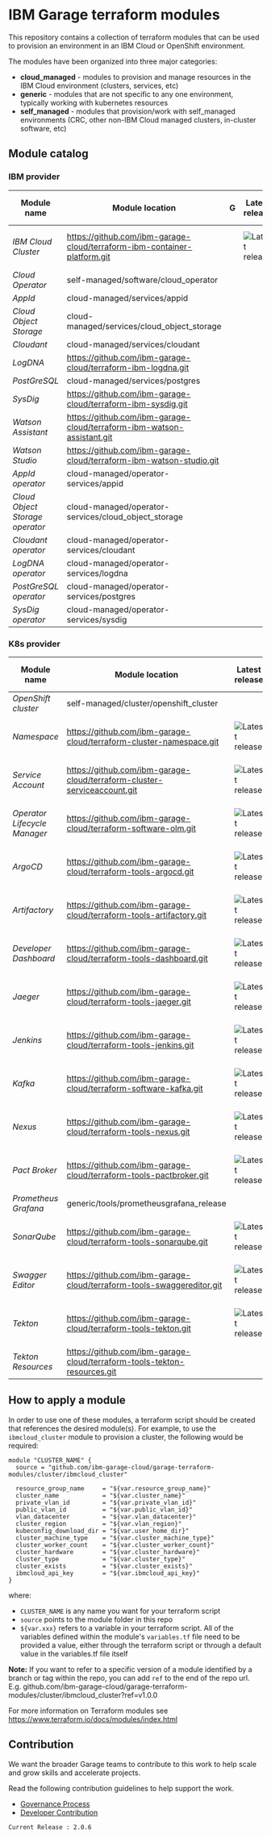 # IBM Garage terraform modules

This repository contains a collection of terraform modules that
can be used to provision an environment in an IBM Cloud or OpenShift
environment.

The modules have been organized into three major categories:
- **cloud_managed** - modules to provision and manage resources in the IBM Cloud environment (clusters, services, etc)
- **generic** - modules that are not specific to any one environment, typically working with kubernetes resources
- **self_managed** - modules that provision/work with self_managed environments (CRC, other non-IBM Cloud managed clusters, in-cluster software, etc)

## Module catalog

### IBM provider

| **Module name**                 | **Module location**                                                      | **G** | **Latest release** | **Last build status** |
|---------------------------------|--------------------------------------------------------------------------|-------|--------------------|-----------------------|
| *IBM Cloud Cluster*             | https://github.com/ibm-garage-cloud/terraform-ibm-container-platform.git |       | ![Latest release](https://img.shields.io/github/v/release/ibm-garage-cloud/terraform-ibm-container-platform?sort=semver) | ![Verify and release module](https://github.com/ibm-garage-cloud/terraform-ibm-container-platform/workflows/Verify%20and%20release%20module/badge.svg) |
| *Cloud Operator*                | self-managed/software/cloud_operator                                     |       | | |
| *AppId*                         | cloud-managed/services/appid                                             |       | | |
| *Cloud Object Storage*          | cloud-managed/services/cloud_object_storage                              |       | | |
| *Cloudant*                      | cloud-managed/services/cloudant                                          |       | | |
| *LogDNA*                        | https://github.com/ibm-garage-cloud/terraform-ibm-logdna.git             |       | | |
| *PostGreSQL*                    | cloud-managed/services/postgres                                          |       | | |
| *SysDig*                        | https://github.com/ibm-garage-cloud/terraform-ibm-sysdig.git             |       | | |
| *Watson Assistant*              | https://github.com/ibm-garage-cloud/terraform-ibm-watson-assistant.git   |       | | |
| *Watson Studio*                 | https://github.com/ibm-garage-cloud/terraform-ibm-watson-studio.git      |       | | |
| *AppId operator*                | cloud-managed/operator-services/appid                                    |       | | |
| *Cloud Object Storage operator* | cloud-managed/operator-services/cloud_object_storage                     |       | | |
| *Cloudant operator*             | cloud-managed/operator-services/cloudant                                 |       | | |
| *LogDNA operator*               | cloud-managed/operator-services/logdna                                   |       | | |
| *PostGreSQL operator*           | cloud-managed/operator-services/postgres                                 |       | | |
| *SysDig operator*               | cloud-managed/operator-services/sysdig                                   |       | | |

### K8s provider

| **Module name**                 | **Module location** | **Latest release** | **Last build status** |
|---------------------------------|---------------------|--|--|
| *OpenShift cluster* | self-managed/cluster/openshift_cluster | | |
| *Namespace* | https://github.com/ibm-garage-cloud/terraform-cluster-namespace.git | ![Latest release](https://img.shields.io/github/v/release/ibm-garage-cloud/terraform-cluster-namespace?sort=semver) | ![Verify and release module](https://github.com/ibm-garage-cloud/terraform-cluster-namespace/workflows/Verify%20and%20release%20module/badge.svg) |
| *Service Account* | https://github.com/ibm-garage-cloud/terraform-cluster-serviceaccount.git | ![Latest release](https://img.shields.io/github/v/release/ibm-garage-cloud/terraform-cluster-serviceaccount?sort=semver) | ![Verify and release module](https://github.com/ibm-garage-cloud/terraform-cluster-serviceaccount/workflows/Verify%20and%20release%20module/badge.svg) |
| *Operator Lifecycle Manager* | https://github.com/ibm-garage-cloud/terraform-software-olm.git | ![Latest release](https://img.shields.io/github/v/release/ibm-garage-cloud/terraform-software-olm?sort=semver) | ![Verify and release module](https://github.com/ibm-garage-cloud/terraform-software-olm/workflows/Verify%20and%20release%20module/badge.svg) |
| *ArgoCD* | https://github.com/ibm-garage-cloud/terraform-tools-argocd.git | ![Latest release](https://img.shields.io/github/v/release/ibm-garage-cloud/terraform-tools-argocd?sort=semver) | ![Verify and release module](https://github.com/ibm-garage-cloud/terraform-tools-argocd/workflows/Verify%20and%20release%20module/badge.svg) | 
| *Artifactory* | https://github.com/ibm-garage-cloud/terraform-tools-artifactory.git | ![Latest release](https://img.shields.io/github/v/release/ibm-garage-cloud/terraform-tools-artifactory?sort=semver) | ![Verify and release module](https://github.com/ibm-garage-cloud/terraform-tools-artifactory/workflows/Verify%20and%20release%20module/badge.svg) |
| *Developer Dashboard* | https://github.com/ibm-garage-cloud/terraform-tools-dashboard.git | ![Latest release](https://img.shields.io/github/v/release/ibm-garage-cloud/terraform-tools-dashboard?sort=semver) | ![Verify and release module](https://github.com/ibm-garage-cloud/terraform-tools-dashboard/workflows/Verify%20and%20release%20module/badge.svg) |
| *Jaeger* | https://github.com/ibm-garage-cloud/terraform-tools-jaeger.git | ![Latest release](https://img.shields.io/github/v/release/ibm-garage-cloud/terraform-tools-jaeger?sort=semver) | ![Verify and release module](https://github.com/ibm-garage-cloud/terraform-tools-jaeger/workflows/Verify%20and%20release%20module/badge.svg) | 
| *Jenkins* | https://github.com/ibm-garage-cloud/terraform-tools-jenkins.git | ![Latest release](https://img.shields.io/github/v/release/ibm-garage-cloud/terraform-tools-jenkins?sort=semver) | ![Verify and release module](https://github.com/ibm-garage-cloud/terraform-tools-jenkins/workflows/Verify%20and%20release%20module/badge.svg) |
| *Kafka* | https://github.com/ibm-garage-cloud/terraform-software-kafka.git | ![Latest release](https://img.shields.io/github/v/release/ibm-garage-cloud/terraform-software-kafka?sort=semver) | ![Verify and release module](https://github.com/ibm-garage-cloud/terraform-software-kafka/workflows/Verify%20and%20release%20module/badge.svg) |
| *Nexus* | https://github.com/ibm-garage-cloud/terraform-tools-nexus.git | ![Latest release](https://img.shields.io/github/v/release/ibm-garage-cloud/terraform-tools-nexus?sort=semver) | ![Verify and release module](https://github.com/ibm-garage-cloud/terraform-tools-nexus/workflows/Verify%20and%20release%20module/badge.svg) |
| *Pact Broker* | https://github.com/ibm-garage-cloud/terraform-tools-pactbroker.git | ![Latest release](https://img.shields.io/github/v/release/ibm-garage-cloud/terraform-tools-pactbroker?sort=semver) | ![Verify and release module](https://github.com/ibm-garage-cloud/terraform-tools-pactbroker/workflows/Verify%20and%20release%20module/badge.svg) |
| *Prometheus Grafana* | generic/tools/prometheusgrafana_release | | |
| *SonarQube* | https://github.com/ibm-garage-cloud/terraform-tools-sonarqube.git | ![Latest release](https://img.shields.io/github/v/release/ibm-garage-cloud/terraform-tools-sonarqube?sort=semver) | ![Verify and release module](https://github.com/ibm-garage-cloud/terraform-tools-sonarqube/workflows/Verify%20and%20release%20module/badge.svg) |
| *Swagger Editor* | https://github.com/ibm-garage-cloud/terraform-tools-swaggereditor.git | ![Latest release](https://img.shields.io/github/v/release/ibm-garage-cloud/terraform-tools-swaggereditor?sort=semver) | ![Verify and release module](https://github.com/ibm-garage-cloud/terraform-tools-swaggereditor/workflows/Verify%20and%20release%20module/badge.svg) |
| *Tekton* | https://github.com/ibm-garage-cloud/terraform-tools-tekton.git | ![Latest release](https://img.shields.io/github/v/release/ibm-garage-cloud/terraform-tools-tekton?sort=semver) | ![Verify and release module](https://github.com/ibm-garage-cloud/terraform-tools-tekton/workflows/Verify%20and%20release%20module/badge.svg) |
| *Tekton Resources* | https://github.com/ibm-garage-cloud/terraform-tools-tekton-resources.git | | |

## How to apply a module

In order to use one of these modules, a terraform script should be created that references the desired module(s). For example, to use the `ibmcloud_cluster` module to provision a cluster, the following would be required:

```
module "CLUSTER_NAME" {
  source = "github.com/ibm-garage-cloud/garage-terraform-modules/cluster/ibmcloud_cluster"

  resource_group_name     = "${var.resource_group_name}"
  cluster_name            = "${var.cluster_name}"
  private_vlan_id         = "${var.private_vlan_id}"
  public_vlan_id          = "${var.public_vlan_id}"
  vlan_datacenter         = "${var.vlan_datacenter}"
  cluster_region          = "${var.vlan_region}"
  kubeconfig_download_dir = "${var.user_home_dir}"
  cluster_machine_type    = "${var.cluster_machine_type}"
  cluster_worker_count    = "${var.cluster_worker_count}"
  cluster_hardware        = "${var.cluster_hardware}"
  cluster_type            = "${var.cluster_type}"
  cluster_exists          = "${var.cluster_exists}"
  ibmcloud_api_key        = "${var.ibmcloud_api_key}"
}
```

where:
- `CLUSTER_NAME` is any name you want for your terraform script
- `source` points to the module folder in this repo
- `${var.xxx}` refers to a variable in your terraform script. All of the variables defined within the module's `variables.tf` file need to be provided a value, either through the terraform script or through a default value in the variables.tf file itself

**Note:** If you want to refer to a specific version of a module identified by a branch or tag within the repo, you can add `ref` to the end of the repo url. E.g. github.com/ibm-garage-cloud/garage-terraform-modules/cluster/ibmcloud_cluster?ref=v1.0.0

For more information on Terraform modules see https://www.terraform.io/docs/modules/index.html

## Contribution

We want the broader Garage teams to contribute to this work to help scale and grow skills and accelerate projects.

Read the following contribution guidelines to help support the work.

- [Governance Process](./governance.md)
- [Developer Contribution](./developer_contribution.md)

```
Current Release : 2.0.6
```


